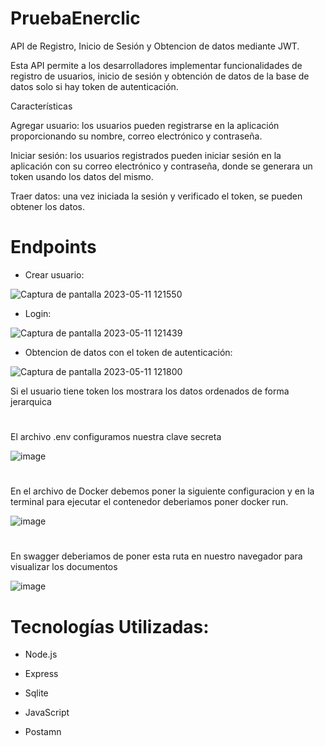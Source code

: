 # PruebaEnerclic

API de Registro, Inicio de Sesión y Obtencion de datos mediante JWT.

Esta API permite a los desarrolladores implementar funcionalidades de registro de usuarios, inicio de sesión y obtención de datos de la base de datos solo si hay token de autenticación.

Características

Agregar usuario: los usuarios pueden registrarse en la aplicación proporcionando su nombre, correo electrónico y contraseña.

Iniciar sesión: los usuarios registrados pueden iniciar sesión en la aplicación con su correo electrónico y contraseña, donde se generara un token usando los datos del mismo.

Traer datos: una vez iniciada la sesión y verificado el token, se pueden obtener los datos.

# Endpoints

* Crear usuario:

![Captura de pantalla 2023-05-11 121550](https://github.com/mandrileagustin/PruebaEnerclic/assets/115570236/c484b6a3-3916-4078-8c47-efbc55d342fd)

* Login:

![Captura de pantalla 2023-05-11 121439](https://github.com/mandrileagustin/PruebaEnerclic/assets/115570236/fdab5316-1c39-428b-9388-33fd62e1af35)

* Obtencion de datos con el token de autenticación:

![Captura de pantalla 2023-05-11 121800](https://github.com/mandrileagustin/PruebaEnerclic/assets/115570236/3268cac0-c38a-4bd0-95f5-f784ed683463)

Si el usuario tiene token los mostrara los datos ordenados de forma jerarquica

#

El archivo .env configuramos nuestra clave secreta

![image](https://github.com/mandrileagustin/PruebaEnerclic/assets/115570236/dafd90b8-ec29-4035-929a-bbc6a378a522)

# 

En el archivo de Docker debemos poner la siguiente configuracion y en la terminal para ejecutar el contenedor deberiamos poner docker run.

![image](https://github.com/mandrileagustin/PruebaEnerclic/assets/115570236/39f2bbb7-5322-4f1a-921b-d2eeeb5ef4e5)

#

En swagger deberiamos de poner esta ruta en nuestro navegador para visualizar los documentos 

![image](https://github.com/mandrileagustin/PruebaEnerclic/assets/115570236/e03e7fa2-bb29-4bfb-ab34-273b2a8997bd)


# Tecnologías Utilizadas:

* Node.js

* Express

* Sqlite

* JavaScript

* Postamn
